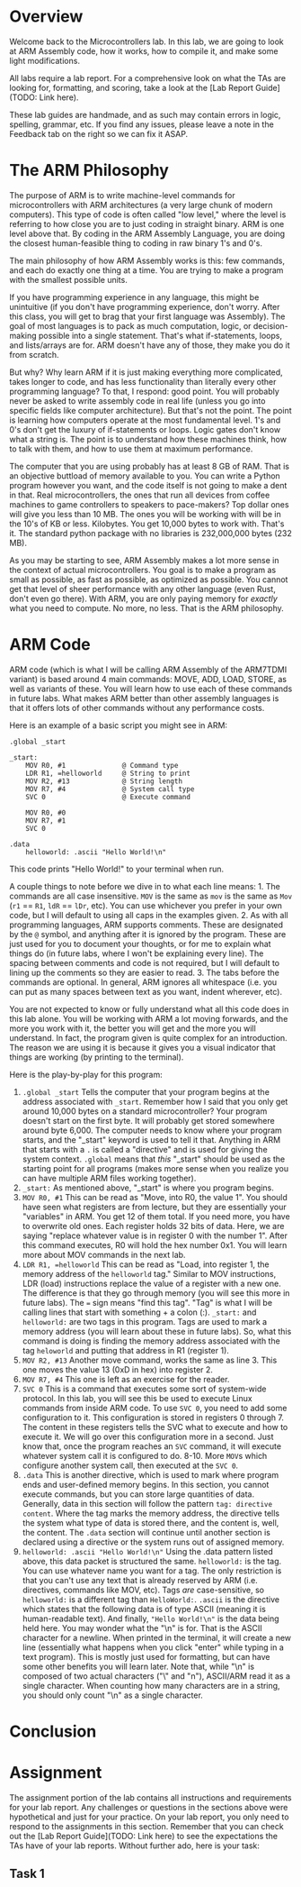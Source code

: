 # Overview
Welcome back to the Microcontrollers lab. In this lab, we are going to look at ARM Assembly code, how it works, how to compile it, and make some light modifications. 

All labs require a lab report. For a comprehensive look on what the TAs are looking for, formatting, and scoring, take a look at the [Lab Report Guide](TODO: Link here).

These lab guides are handmade, and as such may contain errors in logic, spelling, grammar, etc. If you find any issues, please leave a note in the Feedback tab on the right so we can fix it ASAP.

# The ARM Philosophy
The purpose of ARM is to write machine-level commands for microcontrollers with ARM architectures (a very large chunk of modern computers). This type of code is often called "low level," where the level is referring to how close you are to just coding in straight binary. ARM is one level above that. By coding in the ARM Assembly Language, you are doing the closest human-feasible thing to coding in raw binary 1's and 0's. 

The main philosophy of how ARM Assembly works is this: few commands, and each do exactly one thing at a time. You are trying to make a program with the smallest possible units.

If you have programming experience in any language, this might be unintuitive (if you don't have programming experience, don't worry. After this class, you will get to brag that your first language was Assembly). The goal of most languages is to pack as much computation, logic, or decision-making possible into a single statement. That's what if-statements, loops, and lists/arrays are for. ARM doesn't have any of those, they make you do it from scratch.

But why? Why learn ARM if it is just making everything more complicated, takes longer to code, and has less functionality than literally every other programming language? To that, I respond: good point. You will probably never be asked to write assembly code in real life (unless you go into specific fields like computer architecture). But that's not the point. The point is learning how computers operate at the most fundamental level. 1's and 0's don't get the luxury of if-statements or loops. Logic gates don't know what a string is. The point is to understand how these machines think, how to talk with them, and how to use them at maximum performance.

The computer that you are using probably has at least 8 GB of RAM. That is an objective buttload of memory available to you. You can write a Python program however you want, and the code itself is not going to make a dent in that. Real microcontrollers, the ones that run all devices from coffee machines to game controllers to speakers to pace-makers? Top dollar ones will give you less than 10 MB. The ones you will be working with will be in the 10's of KB or less. Kilobytes. You get 10,000 bytes to work with. That's it. The standard python package with no libraries is 232,000,000 bytes (232 MB). 

As you may be starting to see, ARM Assembly makes a lot more sense in the context of actual microcontrollers. You goal is to make a program as small as possible, as fast as possible, as optimized as possible. You cannot get that level of sheer performance with any other language (even Rust, don't even go there). With ARM, you are only paying memory for *exactly* what you need to compute. No more, no less. That is the ARM philosophy.

# ARM Code
ARM code (which is what I will be calling ARM Assembly of the ARM7TDMI variant) is based around 4 main commands: MOVE, ADD, LOAD, STORE, as well as variants of these. You will learn how to use each of these commands in future labs. What makes ARM better than other assembly languages is that it offers lots of other commands without any performance costs.

Here is an example of a basic script you might see in ARM:
```arm
.global _start

_start:
    MOV R0, #1              @ Command type
    LDR R1, =helloworld     @ String to print
    MOV R2, #13             @ String length
    MOV R7, #4              @ System call type
    SVC 0                   @ Execute command 

    MOV R0, #0
    MOV R7, #1
    SVC 0

.data
    helloworld: .ascii "Hello World!\n"
```

This code prints "Hello World!" to your terminal when run.

A couple things to note before we dive in to what each line means:
    1. The commands are all case insensitive. `MOV` is the same as `mov` is the same as `Mov` (`r1` == `R1`, `ldR` == `lDr`, etc). You can use whichever you prefer in your own code, but I will default to using all caps in the examples given.
    2. As with all programming languages, ARM supports comments. These are designated by the `@` symbol, and anything after it is ignored by the program. These are just used for you to document your thoughts, or for me to explain what things do (in future labs, where I won't be explaining every line). The spacing between comments and code is not required, but I will default to lining up the comments so they are easier to read.
    3. The tabs before the commands are optional. In general, ARM ignores all whitespace (i.e. you can put as many spaces between text as you want, indent wherever, etc).

You are not expected to know or fully understand what all this code does in this lab alone. You will be working with ARM a lot moving forwards, and the more you work with it, the better you will get and the more you will understand. In fact, the program given is quite complex for an introduction. The reason we are using it is because it gives you a visual indicator that things are working (by printing to the terminal). 

Here is the play-by-play for this program:
1. `.global _start`
    Tells the computer that your program begins at the address associated with `_start`. Remember how I said that you only get around 10,000 bytes on a standard microcontroller? Your program doesn't start on the first byte. It will probably get stored somewhere around byte 6,000. The computer needs to know where your program starts, and the "_start" keyword is used to tell it that. Anything in ARM that starts with a `.` is called a "directive" and is used for giving the system context. `.global` means that *this* "_start" should be used as the starting point for all programs (makes more sense when you realize you can have multiple ARM files working together).
2. `_start:`
    As mentioned above, "_start" is where you program begins.
3. `MOV R0, #1`
    This can be read as "Move, into R0, the value 1". You should have seen what registers are from lecture, but they are essentially your "variables" in ARM. You get 12 of them total. If you need more, you have to overwrite old ones. Each register holds 32 bits of data. Here, we are saying "replace whatever value is in register 0 with the number 1". After this command executes, R0 will hold the hex number 0x1. You will learn more about MOV commands in the next lab.
4. `LDR R1, =helloworld`
    This can be read as "Load, into register 1, the memory address of the `helloworld` tag." Similar to MOV instructions, LDR (load) instructions replace the value of a register with a new one. The difference is that they go through memory (you will see this more in future labs). The `=` sign means "find this tag". "Tag" is what I will be calling lines that start with something + a colon (:). `_start:` and `helloworld:` are two tags in this program. Tags are used to mark a memory address (you will learn about these in future labs). So, what this command is doing is finding the memory address associated with the tag `heloworld` and putting that address in R1 (register 1).
5. `MOV R2, #13`
    Another move command, works the same as line 3. This one moves the value 13 (0xD in hex) into register 2.
6. `MOV R7, #4`
    This one is left as an exercise for the reader.
7. `SVC 0`
    This is a command that executes some sort of system-wide protocol. In this lab, you will see this be used to execute Linux commands from inside ARM code. To use `SVC 0`, you need to add some configuration to it. This configuration is stored in registers 0 through 7. The content in these registers tells the SVC what to execute and how to execute it. We will go over this configuration more in a second. Just know that, once the program reaches an `SVC` command, it will execute whatever system call it is configured to do.
8-10.
    More `MOV`s which configure another system call, then executed at the `SVC 0`.
11. `.data`
    This is another directive, which is used to mark where program ends and user-defined memory begins. In this section, you cannot execute commands, but you can store large quantities of data. Generally, data in this section will follow the pattern `tag: directive content`. Where the tag marks the memory address, the directive tells the system what type of data is stored there, and the content is, well, the content. The `.data` section will continue until another section is declared using a directive or the system runs out of assigned memory.
12. `helloworld: .ascii "Hello World!\n"`
    Using the .data pattern listed above, this data packet is structured the same. `helloworld:` is the tag. You can use whatever name you want for a tag. The only restriction is that you can't use any text that is already reserved by ARM (i.e. directives, commands like MOV, etc). Tags *are* case-sensitive, so `helloworld:` is a different tag than `HelloWorld:`. `.ascii` is the directive which states that the following data is of type ASCII (meaning it is human-readable text). And finally, `"Hello World!\n"` is the data being held here. You may wonder what the "\n" is for. That is the ASCII character for a newline. When printed in the terminal, it will create a new line (essentially what happens when you click "enter" while typing in a text program). This is mostly just used for formatting, but can have some other benefits you will learn later. Note that, while "\n" is composed of two actual characters ("\\" and "n"), ASCII/ARM read it as a single character. When counting how many characters are in a string, you should only count "\n" as a single character.






# Conclusion


# Assignment
The assignment portion of the lab contains all instructions and requirements for your lab report. Any challenges or questions in the sections above were hypothetical and just for your practice. On your lab report, you only need to respond to the assignments in this section. Remember that you can check out the [Lab Report Guide](TODO: Link here) to see the expectations the TAs have of your lab reports. Without further ado, here is your task:

## Task 1


